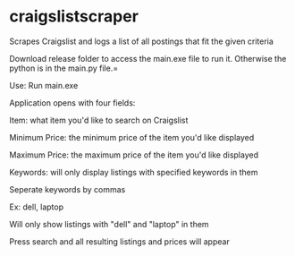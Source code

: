 # craigslistscraper
Scrapes Craigslist and logs a list of all postings that fit the given criteria

Download release folder to access the main.exe file to run it. Otherwise the python is in the main.py file.=


Use:
Run main.exe

Application opens with four fields:

Item: what item you'd like to search on Craigslist
  
Minimum Price: the minimum price of the item you'd like displayed
  
Maximum Price: the maximum price of the item you'd like displayed
  
Keywords: will only display listings with specified keywords in them
  
Seperate keywords by commas
    
Ex: dell, laptop
    
Will only show listings with "dell" and "laptop" in them
      
Press search and all resulting listings and prices will appear
